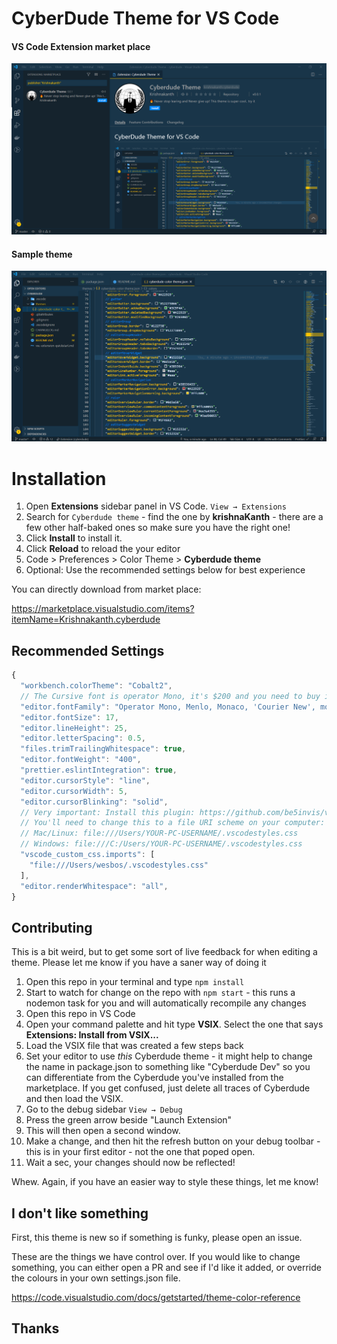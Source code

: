 # CyberDude Theme for VS Code

#### VS Code Extension market place

![Extension](images/vsCode.PNG)

#### Sample theme

![Preview](images/theme.PNG)

# Installation

1. Open **Extensions** sidebar panel in VS Code. `View → Extensions`
2. Search for `Cyberdude theme` - find the one by **krishnaKanth** - there are a few other half-baked ones so make sure you have the right one!
3. Click **Install** to install it.
4. Click **Reload** to reload the your editor
5. Code > Preferences > Color Theme > **Cyberdude theme**
6. Optional: Use the recommended settings below for best experience

You can directly download from market place:

https://marketplace.visualstudio.com/items?itemName=Krishnakanth.cyberdude

## Recommended Settings

```js
{
  "workbench.colorTheme": "Cobalt2",
  // The Cursive font is operator Mono, it's $200 and you need to buy it to get the cursive
  "editor.fontFamily": "Operator Mono, Menlo, Monaco, 'Courier New', monospace",
  "editor.fontSize": 17,
  "editor.lineHeight": 25,
  "editor.letterSpacing": 0.5,
  "files.trimTrailingWhitespace": true,
  "editor.fontWeight": "400",
  "prettier.eslintIntegration": true,
  "editor.cursorStyle": "line",
  "editor.cursorWidth": 5,
  "editor.cursorBlinking": "solid",
  // Very important: Install this plugin: https://github.com/be5invis/vscode-custom-css
  // You'll need to change this to a file URI scheme on your computer: https://en.wikipedia.org/wiki/File_URI_scheme
  // Mac/Linux: file:///Users/YOUR-PC-USERNAME/.vscodestyles.css
  // Windows: file:///C:/Users/YOUR-PC-USERNAME/.vscodestyles.css
  "vscode_custom_css.imports": [
    "file:///Users/wesbos/.vscodestyles.css"
  ],
  "editor.renderWhitespace": "all",
}
```

## Contributing

This is a bit weird, but to get some sort of live feedback for when editing a theme. Please let me know if you have a saner way of doing it

1. Open this repo in your terminal and type `npm install`
1. Start to watch for change on the repo with `npm start` - this runs a nodemon task for you and will automatically recompile any changes
1. Open this repo in VS Code
1. Open your command palette and hit type **VSIX**. Select the one that says **Extensions: Install from VSIX...**
1. Load the VSIX file that was created a few steps back
1. Set your editor to use _this_ Cyberdude theme - it might help to change the name in package.json to something like "Cyberdude Dev" so you can differentiate from the Cyberdude you've installed from the marketplace. If you get confused, just delete all traces of Cyberdude and then load the VSIX.
1. Go to the debug sidebar `View → Debug`
1. Press the green arrow beside "Launch Extension"
1. This will then open a second window.
1. Make a change, and then hit the refresh button on your debug toolbar - this is in your first editor - not the one that poped open.
1. Wait a sec, your changes should now be reflected!

Whew. Again, if you have an easier way to style these things, let me know!

## I don't like something

First, this theme is new so if something is funky, please open an issue.

These are the things we have control over. If you would like to change something, you can either open a PR and see if I'd like it added, or override the colours in your own settings.json file.

https://code.visualstudio.com/docs/getstarted/theme-color-reference

## Thanks
